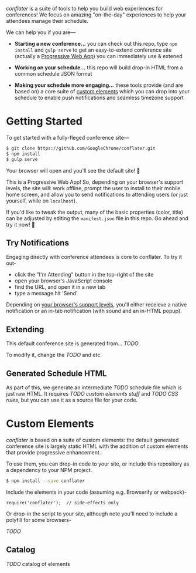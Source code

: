 *conflater* is a suite of tools to help you build web experiences for conferences!
We focus on amazing "on-the-day" experiences to help your attendees manage their schedule.

We can help you if you are—

* **Starting a new conference...** you can check out this repo, type `npm install` and `gulp serve` to get an easy-to-extend conference site (actually a [Progressive Web App](https://google.com/search?q=progressive+web+app)) you can immediately use &amp; extened

* **Working on your schedule...** this repo will build drop-in HTML from a common schedule JSON format

* **Making your schedule more engaging...** these tools provide (and are based on) a core suite of [custom elements](https://google.com/search?q=custom+html+elements) which you can drop into your schedule to enable push notifications and seamless timezone support

# Getting Started

To get started with a fully-fleged conference site—

```bash
$ git clone https://github.com/GoogleChrome/conflater.git
$ npm install
$ gulp serve
```

Your browser will open and you'll see the default site! 🎉

This is a Progressive Web App! So, depending on your browser's support levels, the site will: work offline, prompt the user to install to their mobile home screen, and allow you to send notifications to attending users (or just yourself, while on `localhost`).

If you'd like to tweak the output, many of the basic properties (color, title) can be adjusted by editing the `manifest.json` file in this repo.
Go ahead and try it now! 🎨

## Try Notifications

Engaging directly with conference attendees is core to conflater. To try it out-

* click the "I'm Attending" button in the top-right of the site
* open your browser's JavaScript console
* find the URL, and open it in a new tab
* type a message hit 'Send'

Depending on [your browser's support levels](http://caniuse.com/#feat=push-api), you'll either receieve a native notification or an in-tab notification (with sound and an in-HTML popup).

## Extending

This default conference site is generated from... *TODO*

To modify it, change the *TODO* and etc.

## Generated Schedule HTML

As part of this, we generate an intermediate *TODO* schedule file which is just raw HTML. It requires *TODO custom elements stuff* and *TODO CSS rules*, but you can use it as a source file for your code.

# Custom Elements

*conflater* is based on a suite of custom elements: the default generated conference site is largely static HTML with the addition of custom elements that provide progressive enhancement.

To use them, you can drop-in code to your site, or include this repository as a dependency to your NPM project.

```bash
$ npm install --save conflater
````

Include the elements in your code (assuming e.g. Browserify or webpack)-

```script
require('conflater');  // side-effects only
```

Or drop-in the script to your site, although note you'll need to include a polyfill for some browsers-

*TODO*

## Catalog

*TODO* catalog of elements
